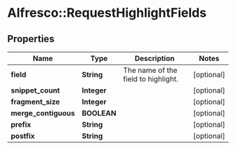# Alfresco::RequestHighlightFields

## Properties
Name | Type | Description | Notes
------------ | ------------- | ------------- | -------------
**field** | **String** | The name of the field to highlight. | [optional] 
**snippet_count** | **Integer** |  | [optional] 
**fragment_size** | **Integer** |  | [optional] 
**merge_contiguous** | **BOOLEAN** |  | [optional] 
**prefix** | **String** |  | [optional] 
**postfix** | **String** |  | [optional] 


